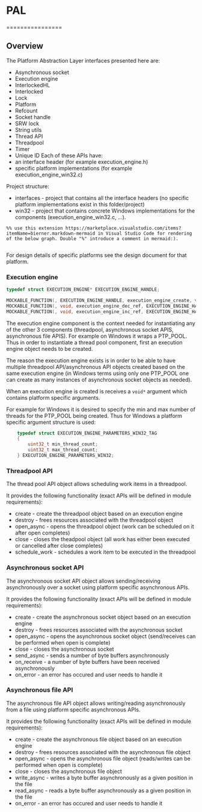 # PAL
================

## Overview

The Platform Abstraction Layer interfaces presented here are:

- Asynchronous socket
- Execution engine
- InterlockedHL 
- Interlocked
- Lock
- Platform
- Refcount
- Socket handle
- SRW lock
- String utils
- Thread API
- Threadpool
- Timer
- Unique ID
Each of these APIs have:
- an interface header (for example execution_engine.h)
- specific platform implementations (for example execution_engine_win32.c)

Project structure:
- interfaces - project that contains all the interface headers (no specific platform implementations exist in this folder/project)
- win32 - project that contains concrete Windows implementations for the components (execution_engine_win32.c, ...).


```mermaid
%% use this extension https://marketplace.visualstudio.com/items?itemName=bierner.markdown-mermaid in Visual Studio Code for rendering of the below graph. Double "%" introduce a comment in mermaid:).


```

For design details of specific platforms see the design document for that platform.

### Execution engine

```c
typedef struct EXECUTION_ENGINE* EXECUTION_ENGINE_HANDLE;

MOCKABLE_FUNCTION(, EXECUTION_ENGINE_HANDLE, execution_engine_create, void*, execution_engine_parameters);
MOCKABLE_FUNCTION(, void, execution_engine_dec_ref, EXECUTION_ENGINE_HANDLE, execution_engine);
MOCKABLE_FUNCTION(, void, execution_engine_inc_ref, EXECUTION_ENGINE_HANDLE, execution_engine);
```

The execution engine component is the context needed for instantiating any of the other 3 components (threadpool, asynchronous socket APIS, asynchronous file APIS). For example on Windows it wraps a PTP_POOL.
Thus in order to instantiate a thread pool component, first an execution engine object needs to be created.

The reason the execution engine exists is in order to be able to have multiple threadpool API/asynchronous API objects created based on the same execution engine (in Windows terms using only one PTP_POOL one can create as many instances of asynchronous socket objects as needed).

When an execution engine is created is receives a `void*` argument which contains platform specific arguments.

For example for Windows it is desired to specify the min and max number of threads for the PTP_POOL being created. Thus for Windows a platform specific argument structure is used:

```c
    typedef struct EXECUTION_ENGINE_PARAMETERS_WIN32_TAG
    {
        uint32_t min_thread_count;
        uint32_t max_thread_count;
    } EXECUTION_ENGINE_PARAMETERS_WIN32;
```

### Threadpool API

The thread pool API object allows scheduling work items in a threadpool.

It provides the following functionality (exact APIs will be defined in module requirements):

- create - create the threadpool object based on an execution engine
- destroy - frees resources associated with the threadpool object
- open_async - opens the threadpool object (work can be scheduled on it after open completes)
- close - closes the theadpool object (all work has either been executed or cancelled after close completes)
- schedule_work - schedules a work item to be executed in the threadpool

### Asynchronous socket API

The asynchronous socket API object allows sending/receiving asynchronously over a socket using platform specific asynchronous APIs.

It provides the following functionality (exact APIs will be defined in module requirements):

- create - create the asynchronous socket object based on an execution engine
- destroy - frees resources associated with the asynchronous socket
- open_async - opens the asynchronous socket object (send/receives can be performed when open is complete)
- close - closes the asynchronous socket
- send_async - sends a number of byte buffers asynchronously
- on_receive - a number of byte buffers have been received asynchronously
- on_error - an error has occured and user needs to handle it

### Asynchronous file API

The asynchronous file API object allows writing/reading asynchronously from a file using platform specific asynchronous APIs.

It provides the following functionality (exact APIs will be defined in module requirements):

- create - create the asynchronous file object based on an execution engine
- destroy - frees resources associated with the asynchronous file object
- open_async - opens the asynchronous file object (reads/writes can be performed when open is complete)
- close - closes the asynchronous file object
- write_async - writes a byte buffer asynchronously as a given position in the file
- read_async - reads a byte buffer asynchronously as a given position in the file
- on_error - an error has occured and user needs to handle it

